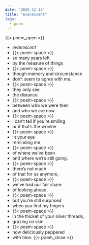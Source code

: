 ```yaml
---
date: "2020-12-13"
title: "evanescent"
tags:
  - poem
---
```


{{< poem_open >}}
* *evanescent*
* {{< poem-space >}}
* so many years left
* by the measure of things
* {{< poem-space >}}
* though memory and circumstance
* don’t seem to agree with me.
* {{< poem-space >}}
* they only see
* the distance
* {{< poem-space >}}
* between who we were then
* and who we are now.
* {{< poem-space >}}
* i can’t tell if you’re smiling
* or if that’s the wrinkle
* {{< poem-space >}}
* in your eye
* reminding me
* {{< poem-space >}}
* of where we’ve been
* and where we’re still going.
* {{< poem-space >}}
* there’s not much
* of that for us anymore,
* {{< poem-space >}}
* we’ve had our fair share
* of looking ahead,
* {{< poem-space >}}
* but you’re still surprised
* when you find my fingers
* {{< poem-space >}}
* in the thicket of your silver threads,
* grazing on skin
* {{< poem-space >}}
* now deliciously peppered
* with time.
{{< poem_close >}}
